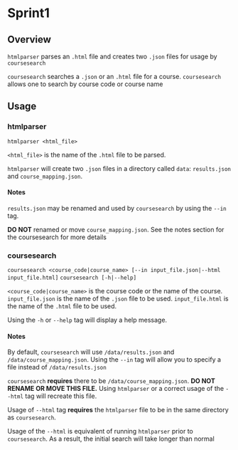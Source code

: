 # Sprint1

## Overview

`htmlparser` parses an `.html` file and creates two `.json` files for usage by `coursesearch`

`coursesearch` searches a `.json` or an `.html` file for a course. `coursesearch` allows one to search by course code or course name

## Usage

### htmlparser

```htmlparser <html_file>```

`<html_file>` is the name of the `.html` file to be parsed.

`htmlparser` will create two `.json` files in a directory called `data`: `results.json` and `course_mapping.json`.

#### Notes

`results.json` may be renamed and used by `coursesearch` by using the `--in` tag. 

**DO NOT** renamed or move `course_mapping.json`. See the notes section for the coursesearch for more details

### coursesearch

```coursesearch <course_code|course_name> [--in input_file.json|--html input_file.html]```
```coursesearch [-h|--help]```

`<course_code|course_name>` is the course code or the name of the course.
`input_file.json` is the name of the `.json` file to be used.
`input_file.html` is the name of the `.html` file to be used.

Using the  `-h` or `--help` tag will display a help message.

#### Notes

By default, `coursesearch` will use `/data/results.json` and `/data/course_mapping.json`. Using the `--in` tag will allow you to specify a file instead of  `/data/results.json`

`coursesearch` **requires** there to be `/data/course_mapping.json`. **DO NOT RENAME OR MOVE THIS FILE.** Using `htmlparser` or a correct usage of the `--html` tag will recreate this file.

Usage of `--html` tag **requires** the `htmlparser` file to be in the same directory as `coursesearch`.

Usage of the `--html` is equivalent of running `htmlparser` prior to `coursesearch`. As a result, the initial search will take longer than normal